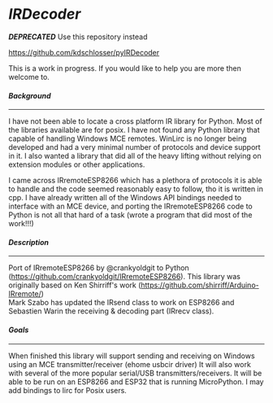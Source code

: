 # *IRDecoder*


***DEPRECATED***
Use this repository instead

https://github.com/kdschlosser/pyIRDecoder

This is a work in progress. 
If you would like to help you are more then welcome to.

#### ***Background***

---
I have not been able to locate a cross platform IR library for Python. Most of the libraries available are for posix. I have not found any Python library that capable of handling Windows MCE remotes.
WinLirc is no longer being developed and had a very minimal number of protocols and device support in it.
I also wanted a library that did all of the heavy lifting without relying on extension modules or other applications.

I came across IRremoteESP8266 which has a plethora of protocols it is able to handle and the code seemed reasonably easy to follow, tho it is written in cpp.
I have already written all of the Windows API bindings needed to interface with an MCE device, and porting the IRremoteESP8266 code to Python is not all that hard of a task
(wrote a program that did most of the work!!!)


#### ***Description***

---
Port of IRremoteESP8266 by @crankyoldgit to Python (https://github.com/crankyoldgit/IRremoteESP8266). 
This library was originally based on Ken Shirriff's work (https://github.com/shirriff/Arduino-IRremote/)  
Mark Szabo has updated the IRsend class to work on ESP8266 and Sebastien Warin the receiving &amp; decoding part (IRrecv class).

#### ***Goals***

---
When finished this library will support sending and receiving on Windows using an MCE transmitter/receiver (ehome usbcir driver)
It will also work with several of the more popular serial/USB transmitters/receivers.
It will be able to be run on an ESP8266 and ESP32 that is running MicroPython.
I may add bindings to lirc for Posix users. 
